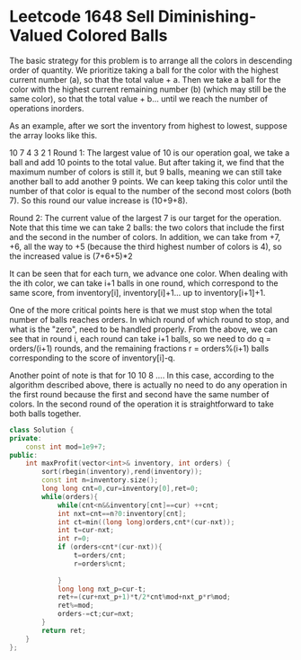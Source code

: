 # Leetcode 1648 Sell Diminishing-Valued Colored Balls

The basic strategy for this problem is to arrange all the colors in descending order of quantity. We prioritize taking a ball for the color with the highest current number (a), so that the total value + a. Then we take a ball for the color with the highest current remaining number (b) (which may still be the same color), so that the total value + b... until we reach the number of operations inorders.

As an example, after we sort the inventory from highest to lowest, suppose the array looks like this.

10 7 4 3 2 1
Round 1: The largest value of 10 is our operation goal, we take a ball and add 10 points to the total value. But after taking it, we find that the maximum number of colors is still it, but 9 balls, meaning we can still take another ball to add another 9 points. We can keep taking this color until the number of that color is equal to the number of the second most colors (both 7). So this round our value increase is (10+9+8).

Round 2: The current value of the largest 7 is our target for the operation. Note that this time we can take 2 balls: the two colors that include the first and the second in the number of colors. In addition, we can take from +7, +6, all the way to +5 (because the third highest number of colors is 4), so the increased value is (7+6+5)*2

It can be seen that for each turn, we advance one color. When dealing with the ith color, we can take i+1 balls in one round, which correspond to the same score, from inventory[i], inventory[i]+1... up to inventory[i+1]+1.

One of the more critical points here is that we must stop when the total number of balls reaches orders. In which round of which round to stop, and what is the "zero", need to be handled properly. From the above, we can see that in round i, each round can take i+1 balls, so we need to do q = orders/(i+1) rounds, and the remaining fractions r = orders%(i+1) balls corresponding to the score of inventory[i]-q.

Another point of note is that for 10 10 8 .... In this case, according to the algorithm described above, there is actually no need to do any operation in the first round because the first and second have the same number of colors. In the second round of the operation it is straightforward to take both balls together.


```cpp
class Solution {
private:
    const int mod=1e9+7;
public:
    int maxProfit(vector<int>& inventory, int orders) {
        sort(rbegin(inventory),rend(inventory));
        const int n=inventory.size();
        long long cnt=0,cur=inventory[0],ret=0;
        while(orders){
            while(cnt<n&&inventory[cnt]==cur) ++cnt;
            int nxt=cnt==n?0:inventory[cnt];
            int ct=min((long long)orders,cnt*(cur-nxt));
            int t=cur-nxt;
            int r=0;
            if (orders<cnt*(cur-nxt)){
                t=orders/cnt;
                r=orders%cnt;
                
            }
            long long nxt_p=cur-t;
            ret+=(cur+nxt_p+1)*t/2*cnt%mod+nxt_p*r%mod;
            ret%=mod;
            orders-=ct;cur=nxt;
        }
        return ret;
    }
};
```
